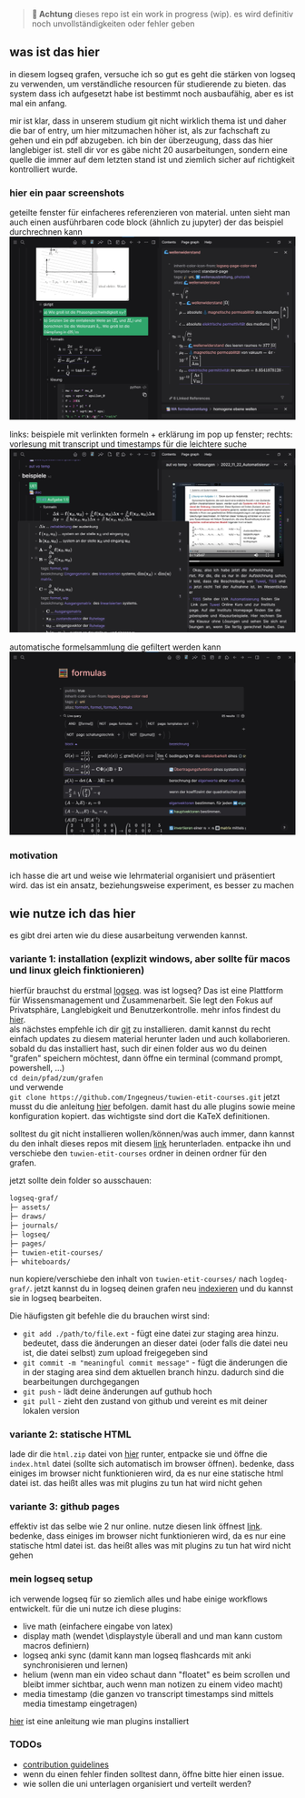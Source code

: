 > **🚧 Achtung**
dieses repo ist ein work in progress (wip). es wird definitiv noch unvollständigkeiten oder fehler geben 

## was ist das hier
in diesem logseq grafen, versuche ich so gut es geht die stärken von logseq zu verwenden, um verständliche resourcen für studierende zu bieten. das system dass ich aufgesetzt habe ist bestimmt noch ausbaufähig, aber es ist mal ein anfang.

mir ist klar, dass in unserem studium git nicht wirklich thema ist und daher die bar of entry, um hier mitzumachen höher ist, als zur fachschaft zu gehen und ein pdf abzugeben. ich bin der überzeugung, dass das hier langlebiger ist. stell dir vor es gäbe nicht 20 ausarbeitungen, sondern eine quelle die immer auf dem letzten stand ist und ziemlich sicher auf richtigkeit kontrolliert wurde.

### hier ein paar screenshots  
geteilte fenster für einfacheres referenzieren von material. unten sieht man auch einen ausführbaren code block (ähnlich zu jupyter) der das beispiel durchrechnen kann
![img](https://raw.githubusercontent.com/ingegneus/tuwien-etit-courses/refs/heads/main/assets/storages/uni-git-assets/ls-uni-screenshot-1.webp)

links: beispiele mit verlinkten formeln + erklärung im pop up fenster; rechts: vorlesung mit transcript und timestamps für die leichtere suche
![img](https://raw.githubusercontent.com/ingegneus/tuwien-etit-courses/refs/heads/main/assets/storages/uni-git-assets/ls-uni-screenshot-2.webp)

automatische formelsammlung die gefiltert werden kann
![img](https://raw.githubusercontent.com/ingegneus/tuwien-etit-courses/refs/heads/main/assets/storages/uni-git-assets/ls-uni-screenshot-3.webp)


### motivation
ich hasse die art und weise wie lehrmaterial organisiert und präsentiert wird. das ist ein ansatz, beziehungsweise experiment, es besser zu machen

## wie nutze ich das hier
es gibt drei arten wie du diese ausarbeitung verwenden kannst.
### variante 1: installation (explizit windows, aber sollte für macos und linux gleich finktionieren)
hierfür brauchst du erstmal [logseq](https://github.com/logseq/logseq). was ist logseq? Das ist eine Plattform für Wissensmanagement und Zusammenarbeit. Sie legt den Fokus auf Privatsphäre, Langlebigkeit und Benutzerkontrolle. mehr infos findest du [hier](https://logseq.com/).  
als nächstes empfehle ich dir [git](https://git-scm.com/downloads) zu installieren. damit kannst du recht einfach updates zu diesem material herunter laden und auch kollaborieren. sobald du das installiert hast, such dir einen folder aus wo du deinen "grafen" speichern möchtest, dann öffne ein terminal (command prompt, powershell, ...)  
`cd dein/pfad/zum/grafen`  
und verwende  
`git clone https://github.com/Ingegneus/tuwien-etit-courses.git`
jetzt musst du die anleitung [hier](https://github.com/Ingegneus/logseq-plugin-config) befolgen. damit hast du alle plugins sowie meine konfiguration kopiert. das wichtigste sind dort die KaTeX definitionen.  
  
solltest du git nicht installieren wollen/können/was auch immer, dann kannst du den inhalt dieses repos mit diesem [link](https://github.com/Ingegneus/tuwien-etit-courses/archive/refs/heads/main.zip) herunterladen. entpacke ihn und verschiebe den `tuwien-etit-courses` ordner in deinen ordner für den grafen.  

jetzt sollte dein folder so ausschauen:
```
logseq-graf/
├─ assets/
├─ draws/
├─ journals/
├─ logseq/
├─ pages/
├─ tuwien-etit-courses/
├─ whiteboards/
```

nun kopiere/verschiebe den inhalt von `tuwien-etit-courses/` nach `logdeq-graf/`. jetzt kannst du in logseq deinen grafen neu [indexieren](https://docs.logseq.com/#/page/63500411-87b0-4d62-a9ac-5b5418bc3201) und du kannst sie in logseq bearbeiten.

Die häufigsten git befehle die du brauchen wirst sind:  
- `git add ./path/to/file.ext` - fügt eine datei zur staging area hinzu. bedeutet, dass die änderungen an dieser datei (oder falls die datei neu ist, die datei selbst) zum upload freigegeben sind  
- `git commit -m "meaningful commit message"` - fügt die änderungen die in der staging area sind dem aktuellen branch hinzu. dadurch sind die bearbeitungen durchgegangen  
- `git push` -  lädt deine änderungen auf guthub hoch  
- `git pull` - zieht den zustand von github und vereint es mit deiner lokalen version  

### variante 2: statische HTML
lade dir die `html.zip` datei von [hier](https://github.com/Ingegneus/tuwien-etit-courses/releases) runter, entpacke sie und öffne die `index.html` datei (sollte sich automatisch im browser öffnen). bedenke, dass einiges im browser nicht funktionieren wird, da es nur eine statische html datei ist. das heißt alles was mit plugins zu tun hat wird nicht gehen

### variante 3: github pages
effektiv ist das selbe wie 2 nur online. nutze diesen link öffnest [link](https://ingegneus.github.io/tuwien-etit-courses/). bedenke, dass einiges im browser nicht funktionieren wird, da es nur eine statische html datei ist. das heißt alles was mit plugins zu tun hat wird nicht gehen

### mein logseq setup
ich verwende logseq für so ziemlich alles und habe einige workflows entwickelt. für die uni nutze ich diese plugins:  
- live math (einfachere eingabe von latex)  
- display math (wendet \displaystyle überall and und man kann custom macros definiern)  
- logseq anki sync (damit kann man logseq flashcards mit anki synchronisieren und lernen)  
- helium (wenn man ein video schaut dann "floatet" es beim scrollen und bleibt immer sichtbar, auch wenn man notizen zu einem video macht)  
- media timestamp (die ganzen vo transcript timestamps sind mittels media timestamp eingetragen)  

[hier](https://docs.logseq.com/#/page/plugins) ist eine anleitung wie man plugins installiert

### TODOs
- [contribution guidelines](https://github.com/Ingegneus/tuwien-etit-courses/blob/main/UNI-CONTRIBUTION.md)
- wenn du einen fehler finden solltest dann, öffne bitte hier einen issue.
- wie sollen die uni unterlagen organisiert und verteilt werden?